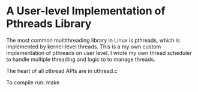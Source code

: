 # A User-level Implementation of Pthreads Library

The most common multithreading library in Linux is pthreads, which is implemented by kernel-level threads.
This is a my own custom implementation of pthreads on user level. I wrote my own thread scheduler to handle 
multiple threading and logic to to manage threads.

The heart of all pthread APIs are in uthread.c

To compile run: make
